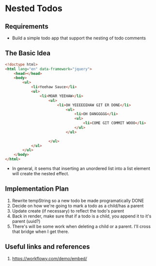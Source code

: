 # Nested Todos

## Requirements
- Build a simple todo app that support the nesting of todo comments

## The Basic Idea
```html
<!doctype html>
<html lang="en" data-framework="jquery">
	<head></head>
	<body>
        <ul>
            <li>Yeehaw Sauce</li>
            <ul>
                <li>MOAR YEEHAW</li>
                    <ul>
                        <li>OH YEEEEEEHAW GIT ER DONE</li>
                            <ul>
                                <li>OH DANGGGGG</li>
                                <ul>
                                    <li>COME GIT COMMIT WOOO</li>
                                </ul>
                            </ul>
                                
                    </ul>
            </ul>
        </ul>
    </body>
</html>
```
- In general, it seems that inserting an unordered list into a list element will create the nested effect.

## Implementation Plan
1. Rewrite tempString so a new todo be made programatically DONE
2. Decide on how we're going to mark a todo as a child/has a parent
3. Update create (if necessary) to reflect the todo's parent
4. Back in render, make sure that if a todo is a child, you append it to it's parent (uuid?)
5. There's will be some work when deleting a child or a parent. I'll cross that bridge when I get there.

## Useful links and references
1. https://workflowy.com/demo/embed/

